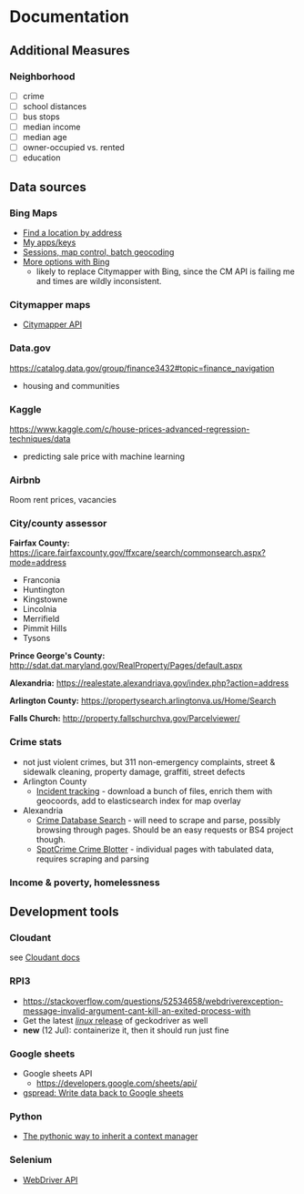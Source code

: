# Documentation

## Additional Measures

### Neighborhood
* [ ] crime
* [ ] school distances
* [ ] bus stops
* [ ] median income
* [ ] median age
* [ ] owner-occupied vs. rented
* [ ] education

## Data sources
### Bing Maps
* [Find a location by address](https://docs.microsoft.com/en-us/bingmaps/rest-services/locations/find-a-location-by-address#examples)
* [My apps/keys](https://www.bingmapsportal.com/Application)
* [Sessions, map control, batch geocoding](https://docs.microsoft.com/en-us/bingmaps/getting-started/bing-maps-api-best-practices)
* [More options with Bing](https://docs.microsoft.com/en-us/bingmaps/rest-services/routes/)
	* likely to replace Citymapper with Bing, since the CM API is failing me and times are wildly inconsistent.

### Citymapper maps
* [Citymapper API](https://citymapper.3scale.net/)

### Data.gov
https://catalog.data.gov/group/finance3432#topic=finance_navigation
* housing and communities


### Kaggle
https://www.kaggle.com/c/house-prices-advanced-regression-techniques/data
* predicting sale price with machine learning

### Airbnb
Room rent prices, vacancies

### City/county assessor
**Fairfax County:** https://icare.fairfaxcounty.gov/ffxcare/search/commonsearch.aspx?mode=address
- Franconia
- Huntington
- Kingstowne
- Lincolnia
- Merrifield
- Pimmit Hills
- Tysons

**Prince George's County:** http://sdat.dat.maryland.gov/RealProperty/Pages/default.aspx

**Alexandria:** https://realestate.alexandriava.gov/index.php?action=address

**Arlington County:** https://propertysearch.arlingtonva.us/Home/Search

**Falls Church:** http://property.fallschurchva.gov/Parcelviewer/

### Crime stats
* not just violent crimes, but 311 non-emergency complaints, street & sidewalk cleaning, property damage, graffiti, street defects
* Arlington County
	- [Incident tracking](https://police.arlingtonva.us/incident-tracking/) - download a bunch of files, enrich them with geocoords, add to elasticsearch index for map overlay
* Alexandria
	- [Crime Database Search](https://apps.alexandriava.gov/CrimeReport/Result.aspx?&sd=20190506&ed=20200513) - will need to scrape and parse, possibly browsing through pages. Should be an easy requests or BS4 project though.
	- [SpotCrime Crime Blotter](https://spotcrime.com/va/alexandria/daily) - individual pages with tabulated data, requires scraping and parsing

### Income & poverty, homelessness

## Development tools
### Cloudant
see [Cloudant docs](cloudant.md)

### RPI3
* https://stackoverflow.com/questions/52534658/webdriverexception-message-invalid-argument-cant-kill-an-exited-process-with
* Get the latest [_linux_ release](https://github.com/mozilla/geckodriver/releases) of geckodriver as well
* **new** (12 Jul): containerize it, then it should run just fine

### Google sheets
* Google sheets API
  * https://developers.google.com/sheets/api/
* [gspread: Write data back to Google sheets](https://github.com/burnash/gspread#authorization-using-oauth2)

### Python
* [The pythonic way to inherit a context manager](https://stackoverflow.com/questions/31189526/what-is-the-pythonic-way-to-inherit-context-manager)

### Selenium
* [WebDriver API](https://selenium-python.readthedocs.io/api.html)
